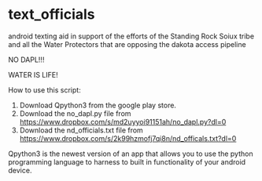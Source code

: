 # text_officials
android texting aid in support of the efforts of the Standing Rock Soiux tribe and all the Water Protectors that are opposing the dakota access pipeline

NO DAPL!!!

WATER IS LIFE!

How to use this script:

1. Download Qpython3 from the google play store.
2. Download the no_dapl.py file from https://www.dropbox.com/s/md2uyyoi91151ah/no_dapl.py?dl=0
3. Download the nd_officials.txt file from  https://www.dropbox.com/s/2k99hzmofj7qi8n/nd_officals.txt?dl=0


Qpython3 is the newest version of an app that allows you to use the python programming language to harness to built in functionality of your android device.


